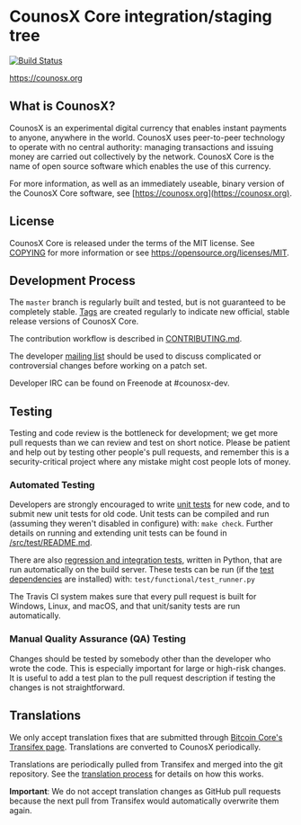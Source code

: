 CounosX Core integration/staging tree
=====================================

[![Build Status](https://travis-ci.org/counosx-project/counosx.svg?branch=master)](https://travis-ci.org/counosx-project/counosx)

https://counosx.org

What is CounosX?
----------------

CounosX is an experimental digital currency that enables instant payments to
anyone, anywhere in the world. CounosX uses peer-to-peer technology to operate
with no central authority: managing transactions and issuing money are carried
out collectively by the network. CounosX Core is the name of open source
software which enables the use of this currency.

For more information, as well as an immediately useable, binary version of
the CounosX Core software, see [https://counosx.org](https://counosx.org).

License
-------

CounosX Core is released under the terms of the MIT license. See [COPYING](COPYING) for more
information or see https://opensource.org/licenses/MIT.

Development Process
-------------------

The `master` branch is regularly built and tested, but is not guaranteed to be
completely stable. [Tags](https://github.com/counosx-project/counosx/tags) are created
regularly to indicate new official, stable release versions of CounosX Core.

The contribution workflow is described in [CONTRIBUTING.md](CONTRIBUTING.md).

The developer [mailing list](https://groups.google.com/forum/#!forum/counosx-dev)
should be used to discuss complicated or controversial changes before working
on a patch set.

Developer IRC can be found on Freenode at #counosx-dev.

Testing
-------

Testing and code review is the bottleneck for development; we get more pull
requests than we can review and test on short notice. Please be patient and help out by testing
other people's pull requests, and remember this is a security-critical project where any mistake might cost people
lots of money.

### Automated Testing

Developers are strongly encouraged to write [unit tests](src/test/README.md) for new code, and to
submit new unit tests for old code. Unit tests can be compiled and run
(assuming they weren't disabled in configure) with: `make check`. Further details on running
and extending unit tests can be found in [/src/test/README.md](/src/test/README.md).

There are also [regression and integration tests](/test), written
in Python, that are run automatically on the build server.
These tests can be run (if the [test dependencies](/test) are installed) with: `test/functional/test_runner.py`

The Travis CI system makes sure that every pull request is built for Windows, Linux, and macOS, and that unit/sanity tests are run automatically.

### Manual Quality Assurance (QA) Testing

Changes should be tested by somebody other than the developer who wrote the
code. This is especially important for large or high-risk changes. It is useful
to add a test plan to the pull request description if testing the changes is
not straightforward.

Translations
------------

We only accept translation fixes that are submitted through [Bitcoin Core's Transifex page](https://www.transifex.com/projects/p/bitcoin/).
Translations are converted to CounosX periodically.

Translations are periodically pulled from Transifex and merged into the git repository. See the
[translation process](doc/translation_process.md) for details on how this works.

**Important**: We do not accept translation changes as GitHub pull requests because the next
pull from Transifex would automatically overwrite them again.
